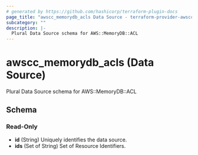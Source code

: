 ```yaml
---
# generated by https://github.com/hashicorp/terraform-plugin-docs
page_title: "awscc_memorydb_acls Data Source - terraform-provider-awscc"
subcategory: ""
description: |-
  Plural Data Source schema for AWS::MemoryDB::ACL
---
```


# awscc_memorydb_acls (Data Source)

Plural Data Source schema for AWS::MemoryDB::ACL



<!-- schema generated by tfplugindocs -->
## Schema

### Read-Only

- **id** (String) Uniquely identifies the data source.
- **ids** (Set of String) Set of Resource Identifiers.


